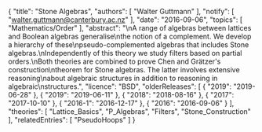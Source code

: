 {
    "title": "Stone Algebras",
    "authors": [
        "Walter Guttmann"
    ],
    "notify": [
        "walter.guttmann@canterbury.ac.nz"
    ],
    "date": "2016-09-06",
    "topics": [
        "Mathematics/Order"
    ],
    "abstract": "\nA range of algebras between lattices and Boolean algebras generalise\nthe notion of a complement. We develop a hierarchy of these\npseudo-complemented algebras that includes Stone algebras.\nIndependently of this theory we study filters based on partial orders.\nBoth theories are combined to prove Chen and Grätzer's construction\ntheorem for Stone algebras. The latter involves extensive reasoning\nabout algebraic structures in addition to reasoning in algebraic\nstructures.",
    "licence": "BSD",
    "olderReleases": [
        {
            "2019": "2019-06-28"
        },
        {
            "2019": "2019-06-11"
        },
        {
            "2018": "2018-08-16"
        },
        {
            "2017": "2017-10-10"
        },
        {
            "2016-1": "2016-12-17"
        },
        {
            "2016": "2016-09-06"
        }
    ],
    "theories": [
        "Lattice_Basics",
        "P_Algebras",
        "Filters",
        "Stone_Construction"
    ],
    "relatedEntries": [
        "PseudoHoops"
    ]
}